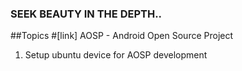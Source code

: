 ### SEEK BEAUTY IN THE DEPTH..

##Topics
#[link] AOSP - Android Open Source Project
1) Setup ubuntu device for AOSP development